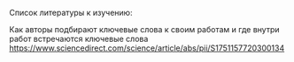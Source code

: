Список литературы к изучению:

Как авторы подбирают ключевые слова к своим работам и где внутри работ встречаются ключевые слова
https://www.sciencedirect.com/science/article/abs/pii/S1751157720300134
